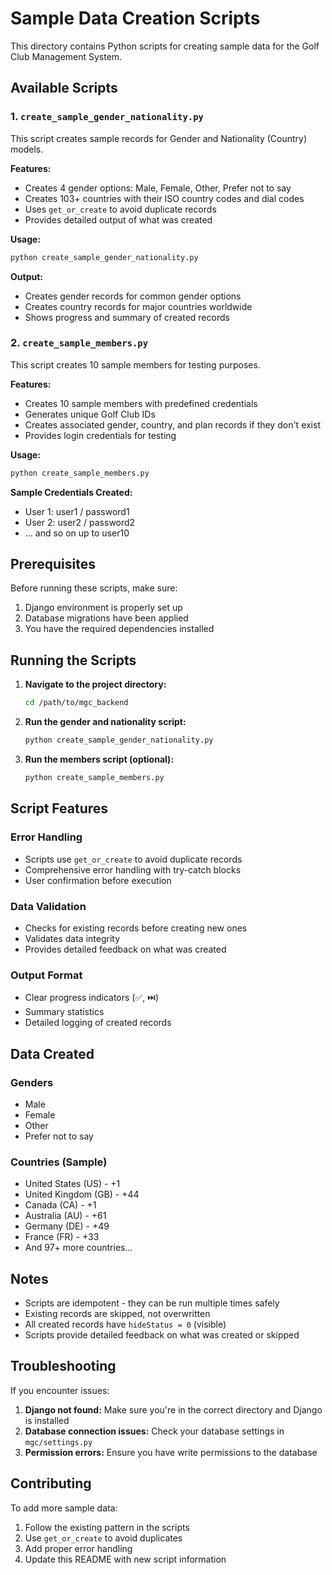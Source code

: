 # Sample Data Creation Scripts

This directory contains Python scripts for creating sample data for the Golf Club Management System.

## Available Scripts

### 1. `create_sample_gender_nationality.py`

This script creates sample records for Gender and Nationality (Country) models.

**Features:**
- Creates 4 gender options: Male, Female, Other, Prefer not to say
- Creates 103+ countries with their ISO country codes and dial codes
- Uses `get_or_create` to avoid duplicate records
- Provides detailed output of what was created

**Usage:**
```bash
python create_sample_gender_nationality.py
```

**Output:**
- Creates gender records for common gender options
- Creates country records for major countries worldwide
- Shows progress and summary of created records

### 2. `create_sample_members.py`

This script creates 10 sample members for testing purposes.

**Features:**
- Creates 10 sample members with predefined credentials
- Generates unique Golf Club IDs
- Creates associated gender, country, and plan records if they don't exist
- Provides login credentials for testing

**Usage:**
```bash
python create_sample_members.py
```

**Sample Credentials Created:**
- User 1: user1 / password1
- User 2: user2 / password2
- ... and so on up to user10

## Prerequisites

Before running these scripts, make sure:

1. Django environment is properly set up
2. Database migrations have been applied
3. You have the required dependencies installed

## Running the Scripts

1. **Navigate to the project directory:**
   ```bash
   cd /path/to/mgc_backend
   ```

2. **Run the gender and nationality script:**
   ```bash
   python create_sample_gender_nationality.py
   ```

3. **Run the members script (optional):**
   ```bash
   python create_sample_members.py
   ```

## Script Features

### Error Handling
- Scripts use `get_or_create` to avoid duplicate records
- Comprehensive error handling with try-catch blocks
- User confirmation before execution

### Data Validation
- Checks for existing records before creating new ones
- Validates data integrity
- Provides detailed feedback on what was created

### Output Format
- Clear progress indicators (✅, ⏭️)
- Summary statistics
- Detailed logging of created records

## Data Created

### Genders
- Male
- Female
- Other
- Prefer not to say

### Countries (Sample)
- United States (US) - +1
- United Kingdom (GB) - +44
- Canada (CA) - +1
- Australia (AU) - +61
- Germany (DE) - +49
- France (FR) - +33
- And 97+ more countries...

## Notes

- Scripts are idempotent - they can be run multiple times safely
- Existing records are skipped, not overwritten
- All created records have `hideStatus = 0` (visible)
- Scripts provide detailed feedback on what was created or skipped

## Troubleshooting

If you encounter issues:

1. **Django not found:** Make sure you're in the correct directory and Django is installed
2. **Database connection issues:** Check your database settings in `mgc/settings.py`
3. **Permission errors:** Ensure you have write permissions to the database

## Contributing

To add more sample data:

1. Follow the existing pattern in the scripts
2. Use `get_or_create` to avoid duplicates
3. Add proper error handling
4. Update this README with new script information
